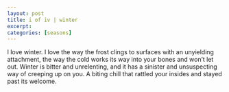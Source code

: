 ```yaml
---
layout: post
title: i of iv | winter 
excerpt: 
categories: [seasons]
---
```


I love winter. I love the way the frost clings to surfaces with an unyielding attachment, the way the cold works its way into your bones and won’t let out. Winter is bitter and unrelenting, and it has a sinister and unsuspecting way of creeping up on you. A biting chill that rattled your insides and stayed past its welcome. 